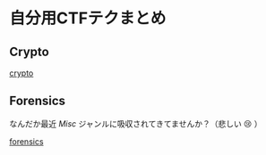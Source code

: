 <!-- TITLE: Techniques -->
<!-- SUBTITLE: 明らかに初心者でないプレイヤーは「初心者」を名乗らないでほしい（切実） -->

# 自分用CTFテクまとめ

## Crypto

[crypto](/ctf/crypto)

## Forensics

なんだか最近 *Misc* ジャンルに吸収されてきてませんか？（悲しい :cry: ）

[forensics](/ctf/forensics)